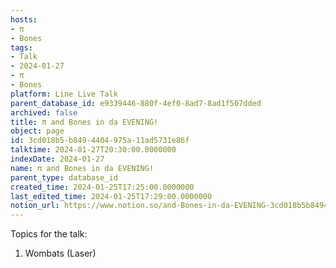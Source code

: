 ```yaml
---
hosts:
- π
- Bones
tags:
- Talk
- 2024-01-27
- π
- Bones
platform: Line Live Talk
parent_database_id: e9339446-880f-4ef0-8ad7-8ad1f507dded
archived: false
title: π and Bones in da EVENING!
object: page
id: 3cd018b5-b849-4404-975a-11ad5731e86f
talktime: 2024-01-27T20:30:00.0000000
indexDate: 2024-01-27
name: π and Bones in da EVENING!
parent_type: database_id
created_time: 2024-01-25T17:25:00.0000000
last_edited_time: 2024-01-25T17:29:00.0000000
notion_url: https://www.notion.so/and-Bones-in-da-EVENING-3cd018b5b8494404975a11ad5731e86f
---
```


Topics for the talk:
1. Wombats (Laser)

























